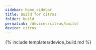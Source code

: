 ```yaml
---
sidebar: home_sidebar
title: Build for citrus
folder: build
permalink: /devices/citrus/build/
device: citrus
---
```

{% include templates/device_build.md %}
